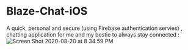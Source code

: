# Blaze-Chat-iOS

A quick, personal and secure (using Firebase authentication servies) , chatting application for me and my bestie to always stay connected :
![Screen Shot 2020-08-20 at 8 34 59 PM](https://user-images.githubusercontent.com/59319489/90900179-07e16400-e397-11ea-9a77-2dc630cc5843.png)

